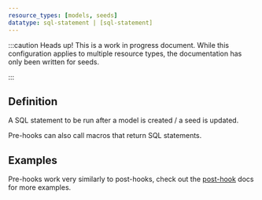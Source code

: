 ```yaml
---
resource_types: [models, seeds]
datatype: sql-statement | [sql-statement]
---
```


:::caution Heads up!
This is a work in progress document. While this configuration applies to multiple resource types, the documentation has only been written for seeds.

:::

## Definition
A SQL statement to be run after a model is created / a seed is updated.

Pre-hooks can also call macros that return SQL statements.

## Examples
Pre-hooks work very similarly to post-hooks, check out the [post-hook](post-hook.md) docs for more examples.

<!----
### Alter a snowflake session using post-hooks

<File name='dbt_project.yml'>

```yml
models:
  +pre-hook: "alter session set week_of_year_policy=1, week_start=1;"
```

</File>

--->
